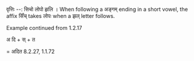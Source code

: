 

वृत्तिः --: सिचो लोपो झलि । When following a अङ्गम् ending in a short vowel, the affix सिँच् takes लोपः when a झल् letter follows.


Example continued from 1.2.17


अ दि + स् + त

= अदित 8.2.27, 1.1.72


